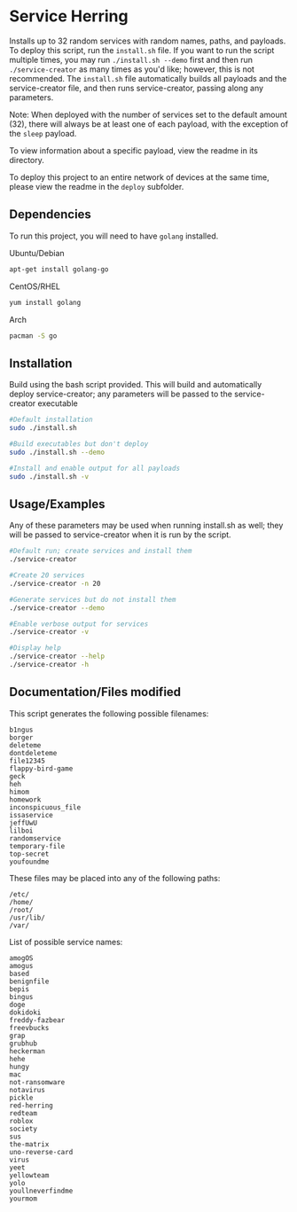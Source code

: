 
# Service Herring

Installs up to 32 random services with random names, paths, and payloads.
To deploy this script, run the `install.sh` file. If you want to run the script
multiple times, you may run `./install.sh --demo` first and then run `./service-creator`
as many times as you'd like; however, this is not recommended. The `install.sh` file
automatically builds all payloads and the service-creator file, and then runs
service-creator, passing along any parameters.

Note: When deployed with the number of services set to the default amount (32), there will always be
at least one of each payload, with the exception of the `sleep` payload.

To view information about a specific payload, view the readme in its directory.

To deploy this project to an entire network of devices at the same time,
please view the readme in the `deploy` subfolder.


## Dependencies

To run this project, you will need to have `golang` installed.

Ubuntu/Debian
```bash
apt-get install golang-go
```
CentOS/RHEL
```bash
yum install golang
```
Arch
```bash
pacman -S go
```


## Installation

Build using the bash script provided. This will build and automatically deploy service-creator; any parameters will be passed to the service-creator executable

```bash
#Default installation
sudo ./install.sh

#Build executables but don't deploy
sudo ./install.sh --demo

#Install and enable output for all payloads
sudo ./install.sh -v

```
    
## Usage/Examples
Any of these parameters may be used when running install.sh as well; they will be passed to service-creator when it is run by the script.

```bash
#Default run; create services and install them
./service-creator

#Create 20 services
./service-creator -n 20

#Generate services but do not install them
./service-creator --demo

#Enable verbose output for services
./service-creator -v

#Display help
./service-creator --help
./service-creator -h
```


## Documentation/Files modified

This script generates the following possible filenames:
```
b1ngus
borger
deleteme
dontdeleteme
file12345
flappy-bird-game
geck
heh
himom
homework
inconspicuous_file
issaservice
jeffUwU
lilboi
randomservice
temporary-file
top-secret
youfoundme
```
These files may be placed into any of the following  paths:
```
/etc/
/home/
/root/
/usr/lib/
/var/
```
List of possible service names:
```
amogOS
amogus
based
benignfile
bepis
bingus
doge
dokidoki
freddy-fazbear
freevbucks
grap
grubhub
heckerman
hehe
hungy
mac
not-ransomware
notavirus
pickle
red-herring
redteam
roblox
society
sus
the-matrix
uno-reverse-card
virus
yeet
yellowteam
yolo
youllneverfindme
yourmom
```
